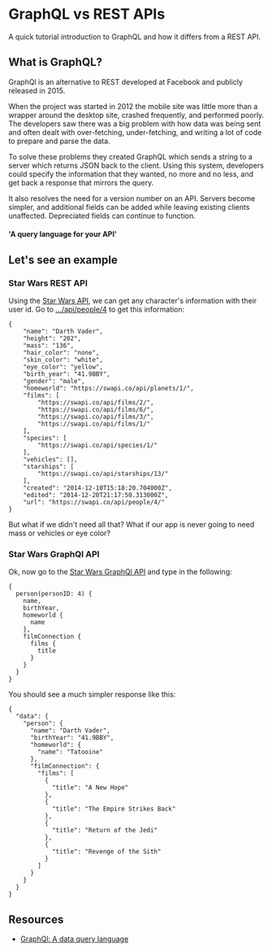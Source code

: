 # GraphQL vs REST APIs

A quick tutorial introduction to GraphQL and how it differs from a REST API.

## What is GraphQL?

GraphQl is an alternative to REST developed at Facebook and publicly released in 2015.

When the project was started in 2012 the mobile site was little more than a wrapper around the desktop site, crashed frequently, and performed poorly. The developers saw there was a big problem with how data was being sent and often dealt with over-fetching, under-fetching, and writing a lot of code to prepare and parse the data.

To solve these problems they created GraphQL which sends a string to a server which returns JSON back to the client. Using this system, developers could specify the information that they wanted, no more and no less, and get back a response that mirrors the query.

It also resolves the need for a version number on an API. Servers become simpler, and additional fields can be added while leaving existing clients unaffected. Depreciated fields can continue to function.

#### 'A query language for your API'

## Let's see an example

### Star Wars REST API

Using the [Star Wars API](https://swapi.co/), we can get any character's information with their user id.
Go to [.../api/people/4](https://swapi.co/api/people/4) to get this information:
```
{
    "name": "Darth Vader", 
    "height": "202", 
    "mass": "136", 
    "hair_color": "none", 
    "skin_color": "white", 
    "eye_color": "yellow", 
    "birth_year": "41.9BBY", 
    "gender": "male", 
    "homeworld": "https://swapi.co/api/planets/1/", 
    "films": [
        "https://swapi.co/api/films/2/", 
        "https://swapi.co/api/films/6/", 
        "https://swapi.co/api/films/3/", 
        "https://swapi.co/api/films/1/"
    ], 
    "species": [
        "https://swapi.co/api/species/1/"
    ], 
    "vehicles": [], 
    "starships": [
        "https://swapi.co/api/starships/13/"
    ], 
    "created": "2014-12-10T15:18:20.704000Z", 
    "edited": "2014-12-20T21:17:50.313000Z", 
    "url": "https://swapi.co/api/people/4/"
}
```

But what if we didn't need all that? What if our app is never going to need mass or vehicles or eye color? 

### Star Wars GraphQl API

Ok, now go to the [Star Wars GraphQl API](http://graphql.org/swapi-graphql/) and type in the following: 
```
{
  person(personID: 4) {
    name,
    birthYear,
    homeworld {
      name
    },
    filmConnection {
      films {
        title
      }
    }
  }
}
```

You should see a much simpler response like this: 
```
{
  "data": {
    "person": {
      "name": "Darth Vader",
      "birthYear": "41.9BBY",
      "homeworld": {
        "name": "Tatooine"
      },
      "filmConnection": {
        "films": [
          {
            "title": "A New Hope"
          },
          {
            "title": "The Empire Strikes Back"
          },
          {
            "title": "Return of the Jedi"
          },
          {
            "title": "Revenge of the Sith"
          }
        ]
      }
    }
  }
}
```

## Resources

* [GraphQl: A data query language](https://code.facebook.com/posts/1691455094417024)
